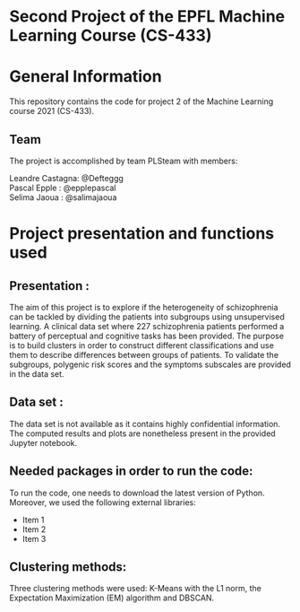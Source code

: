 # Second Project of the EPFL Machine Learning Course (CS-433)

# General Information
This repository contains the code for project 2 of the Machine Learning course 2021 (CS-433).

## Team
The project is accomplished by team PLSteam with members: 

Leandre Castagna: @Defteggg \
Pascal  Epple   : @epplepascal \
Selima  Jaoua   : @salimajaoua

# Project presentation and functions used

## Presentation : 
The aim of this project is to explore if the heterogeneity of schizophrenia can be tackled by dividing the patients into subgroups using unsupervised learning. A clinical data set where 227 schizophrenia patients performed a battery of perceptual and cognitive tasks has been provided. The purpose is to build clusters in order to construct different classifications and use them to describe differences between groups of patients. To validate the subgroups,  polygenic risk scores and the symptoms subscales are provided in the data set.

## Data set :
The data set is not available as it contains highly confidential information. The computed results and plots are nonetheless present in the provided Jupyter notebook.

## Needed packages in order to run the code:

To run the code, one needs to download the latest version of Python.
Moreover, we used the following external libraries:
- Item 1
- Item 2
- Item 3


## Clustering methods: 
Three clustering methods were used: K-Means with the L1 norm, the Expectation Maximization (EM) algorithm and DBSCAN.



